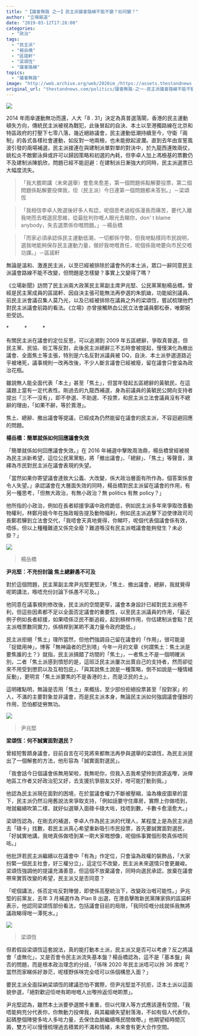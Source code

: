 ```yaml
---
title: "【議會無路 之一】民主派議會路線不能不變？如何變？"
author: "立場報道"
date: "2019-03-12T17:28:00"
categories:
  - "政治"
tags:
  - "民主派"
  - "楊岳橋"
  - "區諾軒"
  - "梁頌恆"
  - "議會路線"
topics:
  - "議會無路"
image: "http://web.archive.org/web/2020im_/https://assets.thestandnews.com/media/photos/legco-01_Juttm.png"
original_url: "thestandnews.com/politics/議會無路-之一-民主派議會路線不能不變-如何變"
---
```

![](http://web.archive.org/web/2020im_/https://assets.thestandnews.com/media/photos/legco-01_Juttm.png)

2014 年雨傘運動無功而還，人大「8 . 31」決定為真普選落閘，香港的民主運動頓失方向，傳統民主派被視為戰犯，此後冒起的自決、本土以至港獨路線在北京和特區政府的打壓下七零八落，幾近絕跡議會，民主運動低潮持續至今，守衛「兩制」的各式各樣社會運動，如反對一地兩檢，也未能掀起波瀾。直到去年由宣誓風波引發的兩場補選，民主派接連在與建制派單對單的對決中，於九龍西連敗兩仗，姚松炎不敵鄭泳舜或許可以歸因策略和初選的內耗，但李卓人加上馮檢基的票數仍不及建制派陳凱欣，問題已經不能迴避：在建制派日漸強大的同時，民主派選票已大幅度流失。

> 「我大膽啲講（未來選舉）會愈來愈差，第一個問題係點解要投票，第二個問題係點解要投俾我，佢（民主派）今日連第一個問題都未答到。」－梁頌恆

> 「我相信李卓人敗選後好多人有諗，呢個思考過程係漫長而痛苦，要代入離我哋而去嘅選民思維，從最批判你嘅人眼光去睇你，don' t blame anybody，失去選票係你嘅問題。」－楊岳橋

> 「而家必須承認係民主運動低潮，一切都係守勢，但我哋點樣同市民說明，選我哋能夠保存民主運動力量，做好我哋嘅責任，呢個係我哋要向市民交嘅功課。」－區諾軒

無論是溫和、激進民主派，以至已經被排除於議會外的本土派，眾口一辭同意民主派議會路線不能不改變，但問題是怎樣變？事實上又變得了嗎？

《立場新聞》訪問了民主派兩大政黨民主黨副主席尹兆堅、公民黨黨魁楊岳橋，曾經是民主黨成員的區諾軒、因自決主張可能無法再參選的朱凱廸，功能組別議員、前民主派會議召集人莫乃光，以及已經被排除在議員之外的梁頌恆，嘗試梳理他們對民主派議會前路的看法。《立場》亦曾接觸熱血公民立法會議員鄭松泰，唯鄭婉拒受訪。

\*　　　\*　　　\*

有關民主派在議會的定位反思，可以追溯到 2009 年五區總辭，爭取真普選，但民主黨、民協、街工等反對，此後民主派總辭三不五時會被提起，慢慢演化為撤出議會、全面焦土等主張，特別是六名反對派議員被 DQ，自決、本土派參選道路近乎被堵死，議事規則一改再改後，不少人斷言議會已經被廢，留在議會只會淪為政治花瓶。

雖說無人能全面代表「本土」甚至「焦土」，但當年發起五區總辭的黃毓民，在這議題上當有一定代表性。剛過去的九龍西補選，身為前議員的黃毓民公開向支持者提出「三不一沒有」，即不參選、不助選、不投票，和民主派立法會議員沒有不總辭的理由，「如果不辭，等於賣港」。

焦土、總辭、撤出議會等提議，已經成為仍然能留在議會的民主派，不容迴避回應的問題。

**楊岳橋：簡單就係如何回應議會失效**

「簡單就係如何回應議會失效。」在 2016 年補選中擊敗周浩鼎，楊岳橋曾經被視為民主派新希望，這位公民黨黨魁，將「撤出議會」、「總辭」、「焦土」等聲音，演繹為市民對民主派在議會表現的失望。

「當然如果你寄望議會達致大公義、大改變，係大政治層面有所作為，個答案係會令人失望。」承認議會在大層面失效的同時，楊岳橋對民主派留在議會的作用，有另一種思考，「但無大政治，有無小政治？無 politics 有無 policy？」

他所指的小政治，例如在長者綜援爭議中政府跪低，例如民主派多年來爭取改善動物權利，林鄭月娥今年在施政報告提及動物福利，例如民主派追擊下迫使律政司司長鄭若驊到立法會交代，「我唔會天真地覺得，你睇吓，呢個代表個議會係有效，唔係，但以上種種難道又係完全廢？難道喺沒有民主派嘅議會能夠發生？未必掛？」

![](http://web.archive.org/web/2020im_/https://assets.thestandnews.com/media/photos/DSC00834_VhB98.png)
> 楊岳橋

**尹兆堅：不充份討論 焦土總辭愚不可及**

對於這個問題，民主黨副主席尹兆堅更堅決，「焦土、撤出議會，總辭，我就覺得呢啲講法，喺唔充份討論下係愚不可及。」

他同意在議事規則修改後，民主派的空間更窄，議會本身設計已經對民主派極不利，但這些因素都不足以全面否定議會的重要性，以至民主派議員的作用，「最近例子例如長者綜援，如果唔係泛民不斷追殺，起到槓桿作用，你估建制派會點？民主派嘅票數同實力，係槓桿到某啲不滿力量令政府跪低。」

民主派拒絕「焦土」理所當然，但他們強調自己留在議會的「作用」，很可能是「捉錯用神」，博客「無神論者的巴別塔」今年一月的文章《何謂焦土：焦土派是要焦誰的土？》就指，民主派搞錯了坊間的「焦土」，一者焦土不是一個明確派別，二者「焦土派感到憤怒的是，這班泛民主派屢次出賣自己的支持者，然而卻從來不用受到懲罰以及互相包庇」、「與其說焦土說是一種策略，倒不如說是一種情緒反動」，更明言「焦土派要焦的不是香港的土，而是泛民的土」。

這明確點明，無論是否用「焦土」來概括，至少部份拒絕投票甚至「投對家」的人，不滿的主要對象並非議會，而是民主派本身，無論民主派如何強調議會僅餘的作用，恐怕都徒勞無功。

![](http://web.archive.org/web/2020im_/https://assets.thestandnews.com/media/photos/DSC03734_4UGh9.png)
> 尹兆堅

**梁頌恆：何不誠實面對選民？**

曾經短暫躋身議會，目前自言在可見將來都無法再參與選舉的梁頌恆，為民主派提出了一個解套的方法，他形容為「誠實面對選民」。

「我會話今日個議會係無用架啦，我無呃你，但我入去我希望拎到資源返嚟，派俾地區工作者又好政治犯又好，去支援抗爭朋友又好，咁可能打動到我。」

他認為民主派現在面對的困境，在於當議會權力不斷被壓縮，淪為橡皮圖章的當下，民主派仍然沿用舊說法來爭取支持，「例如話要守住庫房，實際上你做唔到，咁就繼續吹第二樣，就好似選舉入面碌卡碌大咗，找唔到數，卡數卡愈滾愈大。」

梁頌恆認為，在剛去的補選，李卓人作為民主派的代理人，某程度上是為民主派過去「碌卡」找數，若民主派真心希望重新吸引市民投票，首先要誠實面對選民，「好誠實地講，我哋真係做唔到某一啲大家嘅想像，呢個係事實個形勢真係唔同咗。」

他批評若民主派繼續以在議會中「有為」作定位，只會淪為政權的裝飾品，「大家扮緊一個民主社會，好三權分立」，這定位不改變，民主派未來選情只會更嚴峻。梁頌恆強調他的提議充滿善意，但這個不放棄議會，同時向選民承認，放棄在議會帶來實質改變的希望，民主派又是否同意？

「呢個講法，係否定咗反對陣營，即使係高壓統治下，改變政治嘅可能性。」尹兆堅的前黨友，去年 3 月補選作為 Plan B 出選，在港島擊敗新民黨陳家佩的區諾軒表示，他認同梁頌恆部份看法，包括議會目前的局限，「我同佢嘅分歧就係我無將議政睇得咁一潭死水。」

![](http://web.archive.org/web/2020im_/https://assets.thestandnews.com/media/photos/DSC09227_uFiQ7.png)
> 梁頌恆

但若假設梁頌恆這套說法，真的能打動本土派，民主派又是否可以考慮？反之將議會「虛無化」，又是否會令民主派流失基本盤？楊岳橋認為，這不是「基本盤」與否的問題，而是根本政治理念的分歧，「係咪 2020 年民主派唔可以拎 36 席呢？當然而家睇係好渺茫，呢樣野係咪完全唔可以係個構思入面？」

要民主派全面採納梁頌恆的建議恐怕不實際，但尹兆堅並不抗拒，泛本土派以這面貌參選，「絕對歡迎佢哋有啲咁嘅人出嚟拎返佢哋啲票」。

尹兆堅認為，雖然本土派要參選關卡重重，但以代理人等方式應該還有空間，「我唔能夠充分代表你，你無動力投俾我，與其繼續失望射落海，不如有個人代表你，起碼整個陣營多咗人多咗力量，去保住血脈繼續喺民間做嘢。」他期望經時間沉澱，雙方可以慢慢梳理過去積累的不滿和情緒，未來會有更大合作空間。